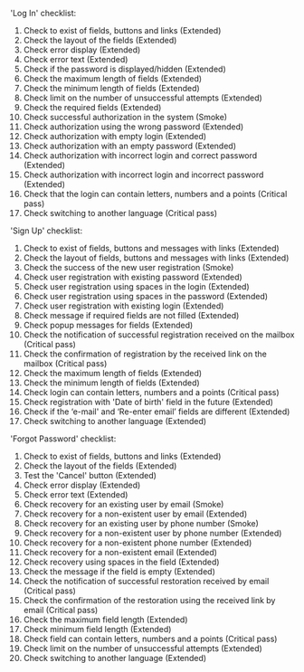 'Log In' checklist:
1. Check to exist of fields, buttons and links (Extended)
2. Check the layout of the fields (Extended)
3. Check error display (Extended)
4. Check error text (Extended)
5. Check if the password is displayed/hidden (Extended)
6. Check the maximum length of fields (Extended)
7. Check the minimum length of fields (Extended)
8. Check limit on the number of unsuccessful attempts (Extended)
9. Check the required fields (Extended)
10. Check successful authorization in the system (Smoke)
11. Check authorization using the wrong password (Extended)
12. Check authorization with empty login (Extended)
13. Check authorization with an empty password (Extended)
14. Check authorization with incorrect login and correct password (Extended)
15. Check authorization with incorrect login and incorrect password (Extended)
16. Check that the login can contain letters, numbers and a points (Critical pass)
17. Check switching to another language (Critical pass)


'Sign Up' checklist:
1. Check to exist of fields, buttons and messages with links (Extended)
2. Check the layout of fields, buttons and messages with links (Extended)
3. Check the success of the new user registration (Smoke)
4. Check user registration with existing password (Extended)
5. Check user registration using spaces in the login (Extended)
6. Check user registration using spaces in the password (Extended)
7. Check user registration with existing login (Extended)
8. Check message if required fields are not filled (Extended)
9. Check popup messages for fields (Extended)
10. Check the notification of successful registration received on the mailbox (Critical pass)
11. Check the confirmation of registration by the received link on the mailbox (Critical pass)
12. Check the maximum length of fields (Extended)
13. Check the minimum length of fields (Extended)
14. Check login can contain letters, numbers and a points (Critical pass)
15. Check registration with 'Date of birth' field in the future (Extended)
16. Check if the ‘e-mail' and ‘Re-enter email’ fields are different (Extended)
17. Check switching to another language (Extended)


'Forgot Password' checklist:
1. Check to exist of fields, buttons and links (Extended)
2. Check the layout of the fields (Extended)
3. Test the 'Cancel' button (Extended)
4. Check error display (Extended)
5. Check error text (Extended)
6. Check recovery for an existing user by email (Smoke)
7. Check recovery for a non-existent user by email (Extended)
8. Check recovery for an existing user by phone number (Smoke)
9. Check recovery for a non-existent user by phone number (Extended)
10. Check recovery for a non-existent phone number (Extended)
11. Check recovery for a non-existent email (Extended)
12. Check recovery using spaces in the field (Extended)
13. Check the message if the field is empty (Extended)
14. Check the notification of successful restoration received by email (Critical pass)
15. Check the confirmation of the restoration using the received link by email (Critical pass)
16. Check the maximum field length (Extended)
17. Check minimum field length (Extended)
18. Check field can contain letters, numbers and a points (Critical pass)
19. Check limit on the number of unsuccessful attempts (Extended)
20. Check switching to another language (Extended)